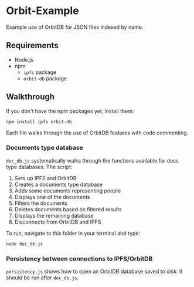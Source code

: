# Orbit-Example

Example use of OrbitDB for JSON files indexed by name.

## Requirements
- Node.js
- npm
    - `ipfs` package
    - `orbit-db` package

## Walkthrough
If you don't have the npm packages yet, install them:
```
npm install ipfs orbit-db
```
Each file walks through the use of OrbitDB features with code commenting.

### Documents type database
`doc_db.js` systematically walks through the functions available for docs type databases. The script:
1. Sets up IPFS and OrbitDB
2. Creates a documents type database
3. Adds some documents representing people
4. Displays one of the documents
5. Filters the documents
6. Deletes documents based on filtered results
7. Displays the remaining database
8. Disconnects from OrbitDB and IPFS

To run, navigate to this folder in your terminal and type:
```
node doc_db.js
```

### Persistency between connections to IPFS/OrbitDB
`persistency.js` shows how to open an OrbitDB database saved to disk. It should be run after `doc_db.js`.
